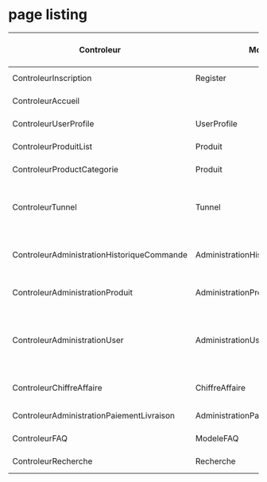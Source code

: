 # page listing

|Controleur|Modele|Vue|Description|Niveau de visibilité|Attribué à|Priorité de la tâche|
|---|---|---|---|---|---|---|
|ControleurInscription|Register|vueInscription|Inscription/ creation compte|tous|Baudouin & Quentin|1|
|ControleurAccueil||vueAccueil|page d'accueil + identification|tous|Nicolas & Vincent|1|
|ControleurUserProfile|UserProfile|vueUserProfile|page de profil utilisateur|tous|Nicolas & Vincent|1|
|ControleurProduitList|Produit|vueProduitList|page liste produits|tous|Guillaume & Qi|1|
|ControleurProductCategorie|Produit|vueProduit|page produit (gestion du panier)|tous|Magaly & Cuize|2|
|ControleurTunnel|Tunnel|vueTunnel|tunnel de commande (recap panier + selection livraison + choix paiement) en une ou plusieurs page|tous|Francis & Kevin|3|
|ControleurAdministrationHistoriqueCommande|AdministrationHistoriqueCommande|vueAdministrationHistoriqueCommande|recapitulatif compte client (moteur de recherche par date de commande)|admin|Sylvain & Timothée|4|
|ControleurAdministrationProduit|AdministrationProduit|vueAdministrationProduit|administration produit (ajout prd + modif prix + gestion des categories)|admin|Pierre & Julien|4|
|ControleurAdministrationUser|AdministrationUser|vueAdministrationUser|administration user limiter a role admin (validation compte/ gestion autorisation/suppression de compte)|admin|Romain & Vivien|4|
|ControleurChiffreAffaire|ChiffreAffaire|vueChiffreAffaire|visu chiffre d'affaire (formulaire de recherche mois/année)|admin|Quentin|4|
|ControleurAdministrationPaiementLivraison|AdministrationPaiementLivraison|vueAdministrationPaiementLivraison|administration des moyens de paiement|admin|Baudouin|4|
|ControleurFAQ|ModeleFAQ|vueFAQ|faq|tous|Romain & Vivien|5|
|ControleurRecherche|Recherche|vueRecherche|recherche produit|tous|Baudouin & Quentin|5|
